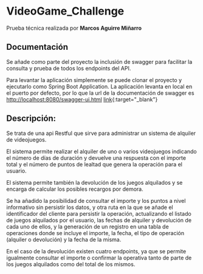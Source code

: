 # VideoGame_Challenge
Prueba técnica realizada por **Marcos Aguirre Miñarro** 

## Documentación
Se añade como parte del proyecto la inclusión de swagger para facilitar la consulta y prueba de todos los endpoints del API.

Para levantar la aplicación simplemente se puede clonar el proyecto y ejecutarlo como Spring Boot Application. La aplicación levanta en local en el puerto por defecto, por lo que la url de la documentación de swagger es <a href="http://localhost:8080/swagger-ui.html" target="_blank">http://localhost:8080/swagger-ui.html</a> 
[link](http://localhost:8080/swagger-ui.html){:target="_blank"}



## Descripción: 
Se trata de una api Restful que sirve para administrar un sistema de alquiler de videojuegos.

El sistema permite realizar el alquiler de uno o varios videojuegos indicando el número de días de duración y devuelve una respuesta con el importe total y el número de puntos de lealtad que genera la operación para el usuario.

El sistema permite también la devolución de los juegos alquilados y se encarga de calcular los posibles recargos por demora.

Se ha añadido la posibilidad de consultar el importe y los puntos a nivel informativo sin persistir los datos, y otra ruta en la que se añade el identificador del cliente para persistir la operación, actualizando el listado de juegos alquilados por el usuario, las fechas de alquiler y devolución de cada uno de ellos, y la generación de un registro en una tabla de operaciones donde se incluye el importe, la fecha, el tipo de operación (alquiler o devolución) y la fecha de la misma.

En el caso de la devolución existen cuatro endpoints, ya que se permite igualmente consultar el importe o confirmar la operativa tanto de parte de los juegos alquilados como del total de los mismos. 
